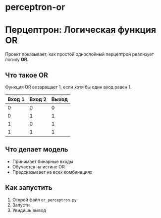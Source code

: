 # perceptron-or
# Перцептрон: Логическая функция OR

Проект показывает, как простой однослойный перцептрон реализует логику **OR**.

## Что такое OR

Функция OR возвращает 1, если хотя бы один вход равен 1.

| Вход 1 | Вход 2 | Выход |
|--------|--------|--------|
|   0    |   0    |   0    |
|   0    |   1    |   1    |
|   1    |   0    |   1    |
|   1    |   1    |   1    |

## Что делает модель

- Принимает бинарные входы
- Обучается на истине OR
- Предсказывает на всех комбинациях

## Как запустить

1. Открой файл `or_perceptron.py`
2. Запусти
3. Увидишь вывод